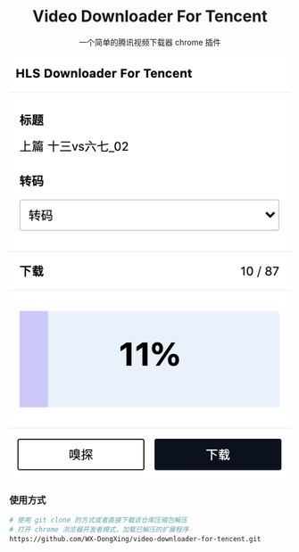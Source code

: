 <h1 align="center">Video Downloader For Tencent</h1>

<div align="center">

一个简单的腾讯视频下载器 chrome 插件

![预览](./img/preview.png)
</div>

### 使用方式

```bash
# 使用 git clone 的方式或者直接下载该仓库压缩包解压
# 打开 chrome 浏览器开发者模式，加载已解压的扩展程序
https://github.com/WX-DongXing/video-downloader-for-tencent.git
```
